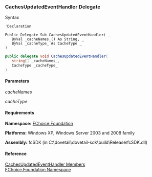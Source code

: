 ﻿### CachesUpdatedEventHandler Delegate

Syntax

```vbnet
'Declaration

Public Delegate Sub CachesUpdatedEventHandler( _
   ByVal _cacheNames_() As String, _
   ByVal _cacheType_ As CacheType _
) 
```

```csharp
public delegate void CachesUpdatedEventHandler( 
   string[] _cacheNames_,
   CacheType _cacheType_
)
```

#### Parameters

_cacheNames_

_cacheType_

#### Requirements

**Namespace:** [FChoice.Foundation](fcSDK~FChoice.Foundation_namespace.md)

**Platforms:** Windows XP, Windows Server 2003 and 2008 family

**Assembly:** fcSDK (in C:\\dovetail\\dovetail-sdk\\build\\Release\\fcSDK.dll)

#### Reference

[CachesUpdatedEventHandler Members](fcSDK~FChoice.Foundation.CachesUpdatedEventHandler.md)  
[FChoice.Foundation Namespace](fcSDK~FChoice.Foundation_namespace.md)